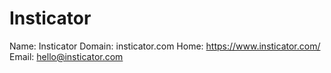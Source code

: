 
# Insticator

Name: Insticator
Domain: insticator.com
Home: https://www.insticator.com/
Email: hello@insticator.com
